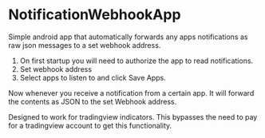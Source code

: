 # NotificationWebhookApp
Simple android app that automatically forwards any apps notifications as raw json messages to a set webhook address. 

1. On first startup you will need to authorize the app to read notifications.
2. Set webhook address
3. Select apps to listen to and click Save Apps.

Now whenever you receive a notification from a certain app. It will forward the contents as JSON to the set Webhook address.

Designed to work for tradingview indicators. This bypasses the need to pay for a tradingview account to get this functionality. 

